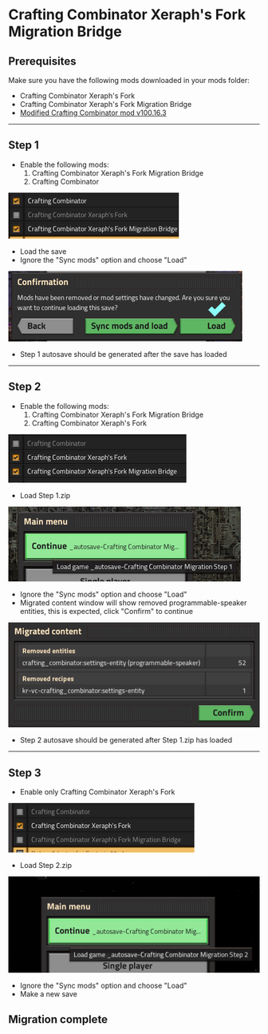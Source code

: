 # Crafting Combinator Xeraph's Fork Migration Bridge

## Prerequisites

Make sure you have the following mods downloaded in your mods folder:
- Crafting Combinator Xeraph's Fork
- Crafting Combinator Xeraph's Fork Migration Bridge
- [Modified Crafting Combinator mod v100.16.3](crafting_combinator_100.16.3.zip)

---

## Step 1

- Enable the following mods:
  1. Crafting Combinator Xeraph's Fork Migration Bridge
  2. Crafting Combinator

![Step 1a](img/step%201a.PNG)

- Load the save
- Ignore the "Sync mods" option and choose "Load"

![Step 1b](img/step%201b.PNG)

- Step 1 autosave should be generated after the save has loaded

---

## Step 2

- Enable the following mods:
  1. Crafting Combinator Xeraph's Fork Migration Bridge
  2. Crafting Combinator Xeraph's Fork

![Step 2a](img/step%202a.PNG)

- Load Step 1.zip

![Step 2b](img/step%202b.PNG)

- Ignore the "Sync mods" option and choose "Load"
- Migrated content window will show removed programmable-speaker entities, this is expected, click "Confirm" to continue

![Step 2c](img/step%202c.PNG)

- Step 2 autosave should be generated after Step 1.zip has loaded

---

## Step 3

- Enable only Crafting Combinator Xeraph's Fork

![Step 3a](img/step%203a.PNG)

- Load Step 2.zip

![Step 3b](img/step%203b.PNG)

- Ignore the "Sync mods" option and choose "Load"
- Make a new save

## Migration complete